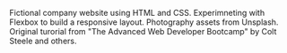 Fictional company website using HTML and CSS.
Experimneting with Flexbox to build a responsive layout.
Photography assets from Unsplash.
Original turorial from "The Advanced Web Developer Bootcamp" by Colt Steele and others.

